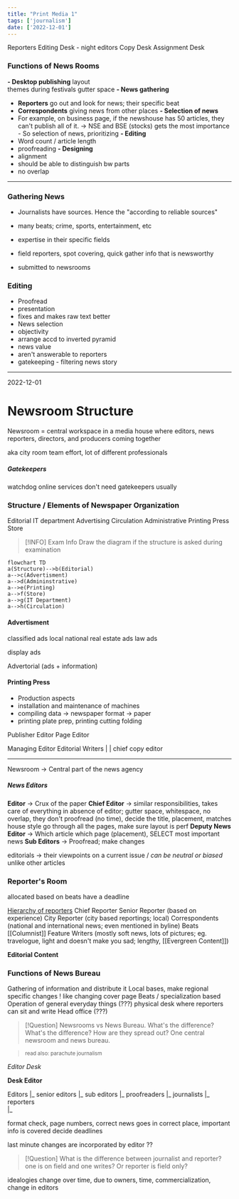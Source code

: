 ```yaml
---
title: "Print Media 1"
tags: ['journalism']
date: ['2022-12-01']
---
```

Reporters 
Editing Desk - night editors
Copy Desk
Assignment Desk 
### Functions of News Rooms
**- Desktop publishing** 
  layout  
  themes during festivals
  gutter space
**- News gathering**
  - **Reporters** go out and look for news; their specific beat
  - **Correspondents** giving news from other places
**- Selection of news**
  - For example, on business page, if the newshouse has 50 articles, they can't publish all of it.  -> NSE and BSE (stocks) gets the most importance - So selection of news, prioritizing
**- Editing**
  - Word count / article length
  - proofreading
**- Designing**
  - alignment
  - should be able to distinguish bw parts 
  - no overlap 

---

### Gathering News
- Journalists have sources. Hence the "according to reliable sources"
- many beats; crime, sports, entertainment, etc
- expertise in their specific fields
- field reporters, spot covering, quick gather info that is newsworthy

- submitted to newsrooms

### Editing
- Proofread
- presentation 
- fixes and makes raw text better
- News selection
- objectivity
- arrange accd to inverted pyramid
- news value
- aren't answerable to reporters
- gatekeeping - filtering news story

--- 

2022-12-01

# Newsroom Structure

Newsroom = central workspace in a media house where editors, news reporters, directors, and producers coming together

aka city room 
team effort, lot of different professionals 

##### Gatekeepers
watchdog
online services don't need gatekeepers usually

### Structure / Elements of Newspaper Organization
Editorial
IT department 
Advertising 
Circulation
Administrative
Printing Press
Store 


> [!INFO] Exam Info
> Draw the diagram if the structure is asked during examination



```mermaid
flowchart TD
a(Structure)-->b(Editorial)
a-->c(Advertisment)
a-->d(Admininstrative)
a-->e(Printing)
a-->f(Store)
a-->g(IT Department)
a-->h(Circulation)
```


#### Advertisment
classified ads
local
national
real estate ads
law ads

display ads

Advertorial (ads + information)


#### Printing Press
- Production aspects
- installation and maintenance of machines
- compiling data -> newspaper format -> paper
- printing plate prep, printing cutting folding


Publisher
Editor                   Page Editor

Managing Editor      Editorial Writers
|
| chief copy editor 




---

Newsroom -> Central part of the news agency

##### News Editors
**Editor** -> Crux of the paper
**Chief Editor** -> similar responsibilities, takes care of everything in absence of editor; 
gutter space, whitespace, no overlap, they don't proofread (no time), decide the title, placement, matches house style
go through all the pages, make sure layout is perf
**Deputy News Editor** -> Which article which page (placement), SELECT most important news
**Sub Editors** -> Proofread; make changes


editorials -> their viewpoints on a current issue / *can be neutral or biased* unlike other articles 

### Reporter's Room
allocated based on beats 
have a deadline

<u>Hierarchy of reporters</u>
Chief Reporter
Senior Reporter (based on experience)
City Reporter (city based reportings; local)
Correspondents (national and international news; even mentioned in byline)
	Beats 
[[Columnist]]
Feature Writers (mostly soft news, lots of pictures; eg. travelogue, light and doesn't make you sad; lengthy, [[Evergreen Content]])

**Editorial Content** 

### Functions of News Bureau
Gathering of information and distribute it 
Local bases, make regional specific changes ! like changing cover page
Beats / specialization based 
Operation of general everyday things (???)
physical desk where reporters can sit and write
Head office (???)


> [!Question] Newsrooms vs News Bureau. What's the difference?
> What's the difference? How are they spread out? One central newsroom and news bureau.

> <small> read also: parachute journalism </small>

_Editor Desk_

**Desk Editor** 

Editors
  |_ senior editors 
  |_ sub editors 
	   |_ proofreaders 
	   |_ journalists
	   |_ reporters  
	   |_ 

format check, page numbers, correct news goes in correct place,
important info is covered
decide deadlines 

last minute changes are incorporated by editor ??


> [!Question] What is the difference between journalist and reporter? 
> one is on field and one writes? Or reporter is field only?

idealogies change over time, due to owners, time, commercialization, change in editors 



